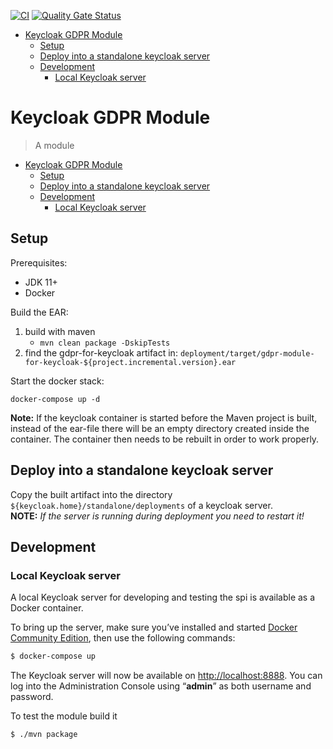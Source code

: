 [![CI](https://github.com/toolisticon/keycloak-gdpr-module/actions/workflows/build.yml/badge.svg)](https://github.com/toolisticon/keycloak-gdpr-module/actions/workflows/build.yml)
[![Quality Gate Status](https://sonarcloud.io/api/project_badges/measure?project=toolisticon_keycloak-gdpr-module&metric=alert_status)](https://sonarcloud.io/dashboard?id=toolisticon_keycloak-gdpr-module)

- [Keycloak GDPR Module](#keycloak-gdpr-module)
  - [Setup](#setup)
  - [Deploy into a standalone keycloak server](#deploy-into-a-standalone-keycloak-server)
  - [Development](#development)
    - [Local Keycloak server](#local-keycloak-server)
# Keycloak GDPR Module

> A module

- [Keycloak GDPR Module](#keycloak-gdpr-module)
  - [Setup](#setup)
  - [Deploy into a standalone keycloak server](#deploy-into-a-standalone-keycloak-server)
  - [Development](#development)
    - [Local Keycloak server](#local-keycloak-server)

## Setup

Prerequisites:
* JDK 11+
* Docker

Build the EAR:

1. build with maven
   * `mvn clean package -DskipTests`
2. find the gdpr-for-keycloak artifact in:
   `deployment/target/gdpr-module-for-keycloak-${project.incremental.version}.ear`

Start the docker stack:

```
docker-compose up -d
```

**Note:** If the keycloak container is started before the Maven project is built, instead of the ear-file there will be an empty
directory created inside the container. The container then needs to be rebuilt in order to work properly.

## Deploy into a standalone keycloak server

Copy the built artifact into the directory `${keycloak.home}/standalone/deployments` of a keycloak server.  
**NOTE:** *If the server is running during deployment you need to restart it!*


## Development
### Local Keycloak server
A local Keycloak server for developing and testing the spi is available as a Docker container.

To bring up the server, make sure you’ve installed and started [Docker Community Edition](https://docs.docker.com/engine/installation/), then use the following commands:
```bash
$ docker-compose up
```
The Keycloak server will now be available on <http://localhost:8888>. You can log into the Administration Console using “**admin**” as both username and password.

To test the module build it
```
$ ./mvn package
```
